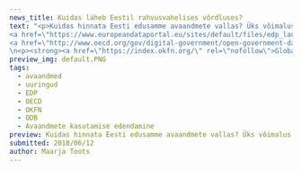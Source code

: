 ```yaml
---
news_title: Kuidas läheb Eestil rahvusvahelises võrdluses?
text: "<p>Kuidas hinnata Eesti edusamme avaandmete vallas? Üks võimalus on vaadata, milline on Eesti olukord võrdluses teiste riikidega. Osalemine (ja edenemine) rahvusvahelistes võrdlusuuringutes on ka üks sel kevadel alanud <a href=\"https://opendata.riik.ee/et/blog/algas-suurprojekt-avaandmete-edendamiseks\" rel=\"nofollow\">projekti “Avaandmete kasutamise edendamine” </a>peamistest tegevussuundadest.</p>\n<p>Sel aastal võtab Eesti teiste riikidega mõõtu kolmes uuringus, milles oleme osalenud ka varasematel aastatel:</p>\n<p><strong>Euroopa andmeportaali ülevaateuuring avaandmete kasutamisest</strong></p>\n<p><strong><a href=\"https://www.europeandataportal.eu/en/highlights/open-data-maturity-europe\" rel=\"nofollow\">Open Data Maturity Landscaping Survey</a> (<a href=\"https://www.europeandataportal.eu/en/\" rel=\"nofollow\">European Data Portal</a>)</strong></p>\n<p>Tänavune Euroopa andmeportaali ülevaateuuring analüüsib riikide edusamme avaandmete rakendamisel neljast aspektist: avaandmete poliitikaraamistik, avaandmete mõju, avaandmete portaal (funktsionaalsus, kasutusaktiivsus jne) ning avaandmete kvaliteet. Andmekogumine 2018. a uuringu tarbeks on juba alanud ning tulemused peaksid selguma aasta lõpus. Seni on aga võimalik tutvuda eelmise aasta aruandega:
<a href=\"https://www.europeandataportal.eu/sites/default/files/edp_landscaping_insight_report_n3_2017.pdf\" rel=\"nofollow\">https://www.europeandataportal.eu/sites/default/files/edp_landscaping_insight_report_n3_2017.pdf</a>\_</p>\n<p><strong>OECD avaliku sektori avaandmete indeks</strong></p>\n<p><strong><a href=\"http://www.oecd.org/gov/digital-government/open-government-data.htm\" rel=\"nofollow\">OURData Index on Open Government Data (OECD)</a></strong></p>\n<p>Sarnaselt Euroopa andmeportaali uuringuga hõlmab ka OECD indeks erinevaid aspekte, alates riiklikust avaandmete strateegiast ja poliitikaraamistikust kuni konkreetsete andmestike kättesaadavuseni avaandmetena. Andmekogumine tänavuse uuringu tarbeks peaks algama suve teises pooles, lisainfot OECD avaandmete indeksi kohta leiab siit:
<a href=\"http://www.oecd.org/gov/digital-government/open-government-data.htm\" rel=\"nofollow\">http://www.oecd.org/gov/digital-government/open-government-data.htm</a></p>\n<p><strong>World Wide Web Foundationi avaandmete baromeeter</strong></p>\n<p><strong><a href=\"https://opendatabarometer.org/\" rel=\"nofollow\">Open Data Barometer</a> (<a href=\"https://webfoundation.org/\" rel=\"nofollow\">World Wide Web Foundation</a>)</strong></p>\n<p>Laiahaardeliselt analüüsib avaandmeid ka World Wide Web Foundationi kureeritav indeks Open Data Barometer, mis vaatleb muu hulgas avaandmete poliitikat, selle poliitika tegelikku rakendamist, avaandmete kättesaadavust, formaate, kasutatavaid litsentse jne. Seejuures pööratakse erilist tähelepanu kindlalt määratletud andmete kättesaadavusele avaandmetena (nt õigusaktid, riigieelarve, keskkonnaandmed, riigihanked, riiklik statistika jpm). Lisainfot Web Foundationi avaandmete indeksi kohta leiab siit:  <a href=\"http://opendatabarometer.org/?_year=2016&amp;indicator=ODB\" rel=\"nofollow\">http://opendatabarometer.org/?_year=2016&amp;indicator=ODB</a></p>\n<p><strong>Open Knowledge Foundationi avaandmete indeks</strong></p>
\n<p><strong><a href=\"https://index.okfn.org/\" rel=\"nofollow\">Global Open Data Index</a> (<a href=\"https://okfn.org\" rel=\"nofollow\">Open Knowledge International</a>)</strong></p>\n<p>Nendele kolmele juba traditsiooniks saanud uuringule lisandub sel aastal neljaski – globaalse võrgustiku Open Knowledge Foundationi Open Data Index, mille eesmärk on anda põhjalik ülevaade konkreetsete andmete kättesaadavusest ja kvaliteedist erinevates riikides. Andmestikud, millele selles uuringus erilist tähelepanu pööratakse, hõlmavad näiteks seaduste ja eelnõude, riigieelarve ja riigihangetega seotud andmeid, õhu ja vee kvaliteeti, kaardiandmeid, äriregistri põhiandmeid jne. Lisainfo Open Knowledge Foundationi avaandmete indeksi kohta: <a href=\"http://global.survey.okfn.org/\" rel=\"nofollow\">http://global.survey.okfn.org/</a></p></p>\n<p>Aga kuidas Eestil kõigis neis edetabelites läinud on? See on juba pikem jutt, millest kirjutame peagi eraldi postituses!</p>\n"
preview_img: default.PNG
tags:
  - avaandmed
  - uuringud
  - EDP
  - OECD
  - OKFN
  - ODB
  - Avaandmete kasutamise edendamine
preview: Kuidas hinnata Eesti edusamme avaandmete vallas? Üks võimalus on vaadata, milline paistab Eesti välja võrdluses teiste riikidega. Osalemine (ja edenemine) rahvusvahelistes võrdlusuuringutes on ka üks sel kevadel alanud projekti “Avaandmete kasutamise edendamine”</a> olulistest tegevusliinidest.
submitted: 2018/06/12
author: Maarja Toots
---
```

